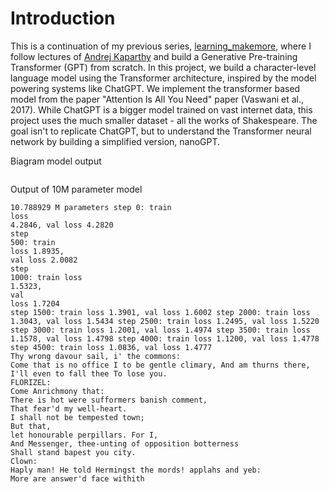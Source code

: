 # Introduction
This is a continuation of my previous series, [learning_makemore](https://github.com/tesla1900/learning_makemore), where I follow lectures of [Andrej Kaparthy](https://www.youtube.com/playlist?list=PLAqhIrjkxbuWI23v9cThsA9GvCAUhRvKZ) and build a Generative Pre-training Transformer (GPT) from scratch. In this project, we build a character-level language model using the Transformer architecture, inspired by the model powering systems like ChatGPT. We implement the transformer based model from the paper "Attention Is All You Need" paper (Vaswani et al., 2017).  While ChatGPT is a bigger model trained on vast internet data, this project uses the much smaller dataset - all the works of Shakespeare. The goal isn't to replicate ChatGPT, but to understand the Transformer neural network by building a simplified version, nanoGPT.



Biagram model output 

```
```

Output of 10M parameter model
```
10.788929 M parameters step 0: train
loss
4.2846, val loss 4.2820
step
500: train
loss 1.8935,
val loss 2.0082
step
1000: train loss
1.5323,
val
loss 1.7204
step 1500: train loss 1.3901, val loss 1.6002 step 2000: train loss 1.3043, val loss 1.5434 step 2500: train loss 1.2495, val loss 1.5220 step 3000: train loss 1.2001, val loss 1.4974 step 3500: train loss 1.1578, val loss 1.4798 step 4000: train loss 1.1200, val loss 1.4778 step 4500: train loss 1.0836, val loss 1.4777
Thy wrong davour sail, i' the commons:
Come that is no office I to be gentle climary, And am thurns there, I'll even to fall thee To lose you.
FLORIZEL:
Come Anrichmony that:
There is hot were sufformers banish comment,
That fear'd my well-heart.
I shall not be tempested town;
But that,
let honourable perpillars. For I,
And Messenger, thee-unting of opposition botterness
Shall stand bapest you city.
Clown:
Haply man! He told Hermingst the mords! applahs and yeb:
More are answer'd face withith
```


